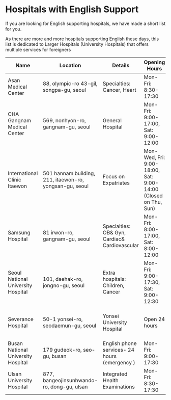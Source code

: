 # Hospitals with English Support

If you are looking for English supporting hospitals, we have made a short list for you.

As there are more and more hospitals supporting English these days, this list is dedicated to Larger Hospitals (University Hospitals) that offers multiple services for foreigners

| Name | Location | Details | Opening Hours | Contact |
| - | - | - | - | - |
| Asan Medical Center | 88, olympic-ro 43-gil, songpa-gu, seoul | Specialties: Cancer, Heart | Mon- Fri: 8:30-17:30 | 02-3010-5001, [Website](http://eng.amc.seoul.kr/gb/lang/main.do) |
| CHA Gangnam Medical Center | 569, nonhyon-ro, gangnam-gu, seoul | General Hospital | Mon-Fri: 9:00-17:00, Sat: 9:00-12:00 | 02-3468-2632 / 3404, [Website](http://kangnam.chamc.co.kr/ic/) |
| International Clinic Itaewon | 501 hannam building, 211, itaewon-ro, yongsan-gu, seoul | Focus on Expatriates | Mon- Wed, Fri: 9:00- 18:00, Sat: 9:00-14:00 (Closed on Thu, Sun) | 02-790-0857, [Website](http://www.internationalclinic.co.kr/) |
| Samsung Hospital | 81 irwon-ro, gangnam-gu, seoul | Specialties: OB& Gyn, Cardiac& Cardiovascular | Mon-Fri: 8:00- 17:00, Sat: 8:00-12:00 | 02-3410-0200, [Website](http://www.samsunghospital.com/home/main/index.do) |
| Seoul National University Hospital | 101, daehak-ro, jongno-gu, seoul | Extra hospitals: Children, Cancer | Mon-Fri: 9:00-17:30, Sat: 9:00-12:30 | 02-2072-0505, [Website](https://m.snuh.org/english/) |
| Severance Hospital | 50-1 yonsei-ro, seodaemun-gu, seoul | Yonsei University Hospital | Open 24 hours | 02- 2228-5800 / 5810, [Website](https://www.yuhs.or.kr/en/about_yuhs/) |
| Busan National University Hospital | 179 gudeok-ro, seo-gu, busan | English phone services- 24 hours (emergency ) | Mon-Fri: 9:00- 17:30 | 051-240-7472/3, [Website](https://english.pnuh.or.kr/english/main/main.do?rbsIdx=1) |
| Ulsan University Hospital | 877, bangeojinsunhwando-ro, dong-gu, ulsan | Integrated Health Examinations | Mon-Fri: 8:30- 17:30 | 052-250-7222, [Website](https://www.uuh.ulsan.kr/eng/) |